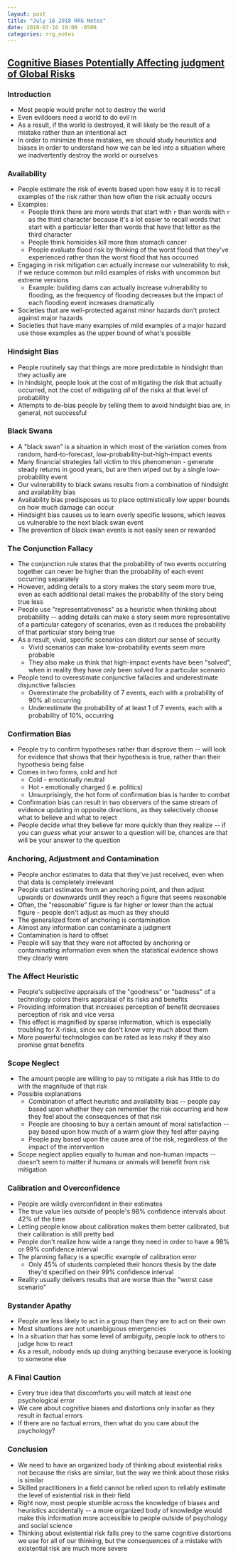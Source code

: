 ```yaml
---
layout: post
title: "July 16 2018 RRG Notes"
date: 2018-07-16 19:00 -0500
categories: rrg_notes
---
```


## [Cognitive Biases Potentially Affecting judgment of Global Risks](https://intelligence.org/files/CognitiveBiases.pdf)

### Introduction

* Most people would prefer not to destroy the world
* Even evildoers need a world to do evil in
* As a result, if the world is destroyed, it will likely be the result of a mistake rather than an intentional act
* In order to minimize these mistakes, we should study heuristics and biases in order to understand how we can be led into a situation where we inadvertently destroy the world or ourselves

### Availability

* People estimate the risk of events based upon how easy it is to recall examples of the risk rather than how often the risk actually occurs
* Examples:
    * People think there are more words that start with `r` than words with `r` as the third character because it's a lot easier to recall words that start with a particular letter than words that have that letter as the third character
    * People think homicides kill more than stomach cancer
    * People evaluate flood risk by thinking of the worst flood that they've experienced rather than the worst flood that has occurred
* Engaging in risk mitigation can actually increase our vulnerability to risk, if we reduce common but mild examples of risks with uncommon but extreme versions
    * Example: building dams can actually increase vulnerability to flooding, as the frequency of flooding decreases but the impact of each flooding event increases dramatically
* Societies that are well-protected against minor hazards don't protect against major hazards
* Societies that have many examples of mild examples of a major hazard use those examples as the upper bound of what's possible

### Hindsight Bias

* People routinely say that things are more predictable in hindsight than they actually are
* In hindsight, people look at the cost of mitigating the risk that actually occurred, not the cost of mitigating _all_ of the risks at that level of probability
* Attempts to de-bias people by telling them to avoid hindsight bias are, in general, not successful

### Black Swans

* A "black swan" is a situation in which most of the variation comes from random, hard-to-forecast, low-probability-but-high-impact events
* Many financial strategies fall victim to this phenomenon - generate steady returns in good years, but are then wiped out by a single low-probability event
* Our vulnerability to black swans results from a combination of hindsight and availability bias
* Availability bias predisposes us to place optimistically low upper bounds on how much damage can occur
* Hindsight bias causes us to learn overly specific lessons, which leaves us vulnerable to the next black swan event
* The prevention of black swan events is not easily seen or rewarded

### The Conjunction Fallacy

* The conjunction rule states that the probability of two events occurring together can never be higher than the probability of each event occurring separately
* However, adding details to a story makes the story seem more true, even as each additional detail makes the probability of the story being true less
* People use "representativeness" as a heuristic when thinking about probability -- adding details can make a story seem more representative of a particular category of scenarios, even as it reduces the probability of that particular story being true
* As a result, vivid, specific scenarios can distort our sense of security
    * Vivid scenarios can make low-probability events seem more probable
    * They also make us think that high-impact events have been "solved", when in reality they have only been solved for a particular scenario
* People tend to overestimate conjunctive fallacies and underestimate disjunctive fallacies
    * Overestimate the probability of 7 events, each with a probability of 90% all occurring
    * Underestimate the probability of at least 1 of 7 events, each with a probability of 10%, occurring

### Confirmation Bias

* People try to confirm hypotheses rather than disprove them -- will look for evidence that shows that their hypothesis is true, rather than their hypothesis being false
* Comes in two forms, cold and hot
    * Cold - emotionally neutral
    * Hot - emotionally charged (i.e. politics)
    * Unsurprisingly, the hot form of confirmation bias is harder to combat
* Confirmation bias can result in two observers of the same stream of evidence updating in opposite directions, as they selectively choose what to believe and what to reject
* People decide what they believe far more quickly than they realize -- if you can _guess_ what your answer to a question will be, chances are that will be your answer to the question

### Anchoring, Adjustment and Contamination

* People anchor estimates to data that they've just received, even when that data is completely irrelevant
* People start estimates from an anchoring point, and then adjust upwards or downwards until they reach a figure that seems reasonable
* Often, the "reasonable" figure is far higher or lower than the actual figure - people don't adjust as much as they should
* The generalized form of anchoring is contamination
* Almost any information can contaminate a judgment
* Contamination is hard to offset
* People will say that they were not affected by anchoring or contaminating information even when the statistical evidence shows they clearly were

### The Affect Heuristic

* People's subjective appraisals of the "goodness" or "badness" of a technology colors theirs appraisal of its risks and benefits
* Providing information that increases perception of benefit decreases perception of risk and vice versa
* This effect is magnified by sparse information, which is especially troubling for X-risks, since we don't know very much about them
* More powerful technologies can be rated as less risky if they also promise great benefits

### Scope Neglect

* The amount people are willing to pay to mitigate a risk has little to do with the magnitude of that risk
* Possible explanations
    * Combination of affect heuristic and availability bias -- people pay based upon whether they can remember the risk occurring and how they feel about the consequences of that risk
    * People are choosing to buy a certain amount of moral satisfaction -- pay based upon how much of a warm glow they feel after paying
    * People pay based upon the cause area of the risk, regardless of the impact of the intervention
* Scope neglect applies equally to human and non-human impacts -- doesn't seem to matter if humans or animals will benefit from risk mitigation

### Calibration and Overconfidence

* People are wildly overconfident in their estimates
* The true value lies outside of people's 98% confidence intervals about 42% of the time
* Letting people know about calibration makes them better calibrated, but their calibration is still pretty bad
* People don't realize how wide a range they need in order to have a 98% or 99% confidence interval
* The planning fallacy is a specific example of calibration error
    * Only 45% of students completed their honors thesis by the date they'd specified on their 99% confidence interval
* Reality usually delivers results that are worse than the "worst case scenario"

### Bystander Apathy

* People are less likely to act in a group than they are to act on their own
* Most situations are not unambiguous emergencies
* In a situation that has some level of ambiguity, people look to others to judge how to react
* As a result, nobody ends up doing anything because everyone is looking to someone else

### A Final Caution

* Every true idea that discomforts you will match at least one psychological error
* We care about cognitive biases and distortions only insofar as they result in factual errors
* If there are no factual errors, then what do you care about the psychology?

### Conclusion

* We need to have an organized body of thinking about existential risks not because the risks are similar, but the way we think about those risks is similar
* Skilled practitioners in a field cannot be relied upon to reliably estimate the level of existential risk in their field
* Right now, most people stumble across the knowledge of biases and heuristics accidentally -- a more organized body of knowledge would make this information more accessible to people outside of psychology and social science
* Thinking about existential risk falls prey to the same cognitive distortions we use for all of our thinking, but the consequences of a mistake with existential risk are much more severe
